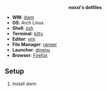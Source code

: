 <p align="center">
  <b>noxxi's dotfiles</b>
</p>

+ **WM**: [dwm](https://suckless.org/dwm)
+ **OS**: Arch Linux
+ **Shell**: [zsh](https://wiki.archlinux.org/index.php/Zsh)
+ **Terminal**: [kitty](https://github.com/kovidgoyal/kitty/)
+ **Editor**: [vim](https://vim.org/)
+ **File Manager**: [ranger](https://github.com/ranger/ranger)
+ **Launcher**: [dmenu](https://tools.suckless.org/dmenu/)
+ **Browser**: [Firefox](https://www.mozilla.org/en-US/firefox/new/)

## Setup

1. Install dwm

